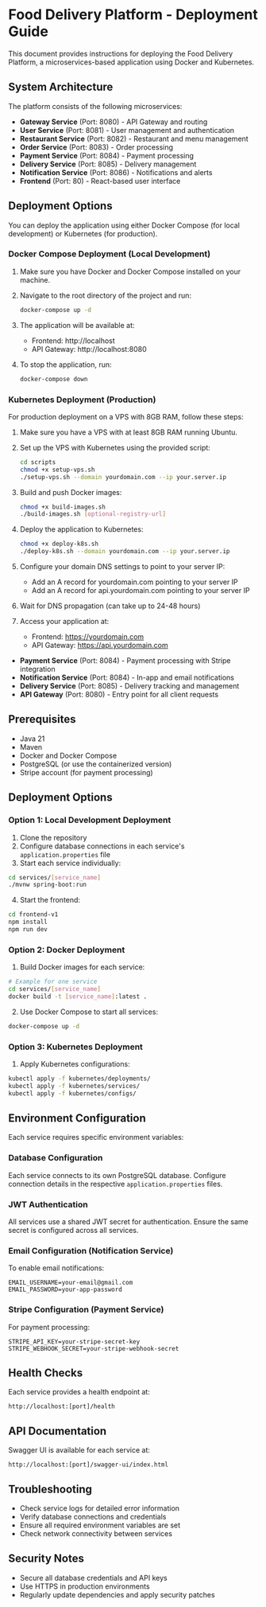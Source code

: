 # Food Delivery Platform - Deployment Guide

This document provides instructions for deploying the Food Delivery Platform, a microservices-based application using Docker and Kubernetes.

## System Architecture

The platform consists of the following microservices:

- **Gateway Service** (Port: 8080) - API Gateway and routing
- **User Service** (Port: 8081) - User management and authentication
- **Restaurant Service** (Port: 8082) - Restaurant and menu management
- **Order Service** (Port: 8083) - Order processing
- **Payment Service** (Port: 8084) - Payment processing
- **Delivery Service** (Port: 8085) - Delivery management
- **Notification Service** (Port: 8086) - Notifications and alerts
- **Frontend** (Port: 80) - React-based user interface

## Deployment Options

You can deploy the application using either Docker Compose (for local development) or Kubernetes (for production).

### Docker Compose Deployment (Local Development)

1. Make sure you have Docker and Docker Compose installed on your machine.

2. Navigate to the root directory of the project and run:

   ```bash
   docker-compose up -d
   ```

3. The application will be available at:
   - Frontend: http://localhost
   - API Gateway: http://localhost:8080

4. To stop the application, run:

   ```bash
   docker-compose down
   ```

### Kubernetes Deployment (Production)

For production deployment on a VPS with 8GB RAM, follow these steps:

1. Make sure you have a VPS with at least 8GB RAM running Ubuntu.

2. Set up the VPS with Kubernetes using the provided script:

   ```bash
   cd scripts
   chmod +x setup-vps.sh
   ./setup-vps.sh --domain yourdomain.com --ip your.server.ip
   ```

3. Build and push Docker images:

   ```bash
   chmod +x build-images.sh
   ./build-images.sh [optional-registry-url]
   ```

4. Deploy the application to Kubernetes:

   ```bash
   chmod +x deploy-k8s.sh
   ./deploy-k8s.sh --domain yourdomain.com --ip your.server.ip
   ```

5. Configure your domain DNS settings to point to your server IP:
   - Add an A record for yourdomain.com pointing to your server IP
   - Add an A record for api.yourdomain.com pointing to your server IP

6. Wait for DNS propagation (can take up to 24-48 hours)

7. Access your application at:
   - Frontend: https://yourdomain.com
   - API Gateway: https://api.yourdomain.com
- **Payment Service** (Port: 8084) - Payment processing with Stripe integration
- **Notification Service** (Port: 8084) - In-app and email notifications
- **Delivery Service** (Port: 8085) - Delivery tracking and management
- **API Gateway** (Port: 8080) - Entry point for all client requests

## Prerequisites

- Java 21
- Maven
- Docker and Docker Compose
- PostgreSQL (or use the containerized version)
- Stripe account (for payment processing)

## Deployment Options

### Option 1: Local Development Deployment

1. Clone the repository
2. Configure database connections in each service's `application.properties` file
3. Start each service individually:

```bash
cd services/[service_name]
./mvnw spring-boot:run
```

4. Start the frontend:

```bash
cd frontend-v1
npm install
npm run dev
```

### Option 2: Docker Deployment

1. Build Docker images for each service:

```bash
# Example for one service
cd services/[service_name]
docker build -t [service_name]:latest .
```

2. Use Docker Compose to start all services:

```bash
docker-compose up -d
```

### Option 3: Kubernetes Deployment

1. Apply Kubernetes configurations:

```bash
kubectl apply -f kubernetes/deployments/
kubectl apply -f kubernetes/services/
kubectl apply -f kubernetes/configs/
```

## Environment Configuration

Each service requires specific environment variables:

### Database Configuration
Each service connects to its own PostgreSQL database. Configure connection details in the respective `application.properties` files.

### JWT Authentication
All services use a shared JWT secret for authentication. Ensure the same secret is configured across all services.

### Email Configuration (Notification Service)
To enable email notifications:
```
EMAIL_USERNAME=your-email@gmail.com
EMAIL_PASSWORD=your-app-password
```

### Stripe Configuration (Payment Service)
For payment processing:
```
STRIPE_API_KEY=your-stripe-secret-key
STRIPE_WEBHOOK_SECRET=your-stripe-webhook-secret
```

## Health Checks

Each service provides a health endpoint at:
```
http://localhost:[port]/health
```

## API Documentation

Swagger UI is available for each service at:
```
http://localhost:[port]/swagger-ui/index.html
```

## Troubleshooting

- Check service logs for detailed error information
- Verify database connections and credentials
- Ensure all required environment variables are set
- Check network connectivity between services

## Security Notes

- Secure all database credentials and API keys
- Use HTTPS in production environments
- Regularly update dependencies and apply security patches


<!-- Optimize performance -->


<!-- Enhance readability -->


<!-- Refactor structure -->


<!-- Improve formatting -->
